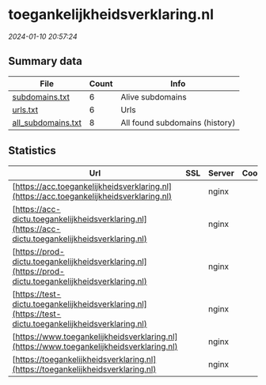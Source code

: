 # toegankelijkheidsverklaring.nl
*2024-01-10 20:57:24*
## Summary data
| File       | Count | Info |
|------------|-------|------|
|[subdomains.txt](/data/toegankelijkheidsverklaring.nl/subdomains.txt)|6|Alive subdomains|
|[urls.txt](/data/toegankelijkheidsverklaring.nl/urls.txt)|6|Urls|
|[all_subdomains.txt](/data/toegankelijkheidsverklaring.nl/all_subdomains.txt)|8|All found subdomains (history)|
## Statistics
| Url | SSL | Server | Cookie | HSTS | CSP | XFO | XXP | RP | Tech |Title |
|------------|-------|------|------|------|------|------|------|------|------|------|
|[https://acc.toegankelijkheidsverklaring.nl](https://acc.toegankelijkheidsverklaring.nl)| |nginx| | | | | |:white_check_mark: |Drupal:10 HSTS N...|Home | Forum Sta...|
|[https://acc-dictu.toegankelijkheidsverklaring.nl](https://acc-dictu.toegankelijkheidsverklaring.nl)| |nginx| | | |:white_check_mark: |:white_check_mark: |:white_check_mark: |Drupal:10 Nginx...|ACC toegankelijk...|
|[https://prod-dictu.toegankelijkheidsverklaring.nl](https://prod-dictu.toegankelijkheidsverklaring.nl)| |nginx| | | | | |:white_check_mark: |Drupal:10 HSTS N...|Home | Forum Sta...|
|[https://test-dictu.toegankelijkheidsverklaring.nl](https://test-dictu.toegankelijkheidsverklaring.nl)| |nginx| | | |:white_check_mark: |:white_check_mark: |:white_check_mark: |Drupal:10 Nginx...|TEST toegankelij...|
|[https://www.toegankelijkheidsverklaring.nl](https://www.toegankelijkheidsverklaring.nl)| |nginx| |:white_check_mark: | |:white_check_mark: |:white_check_mark: |:white_check_mark: |Drupal:10 HSTS N...|Invulassistent T...|
|[https://toegankelijkheidsverklaring.nl](https://toegankelijkheidsverklaring.nl)| |nginx| |:white_check_mark: | |:white_check_mark: |:white_check_mark: |:white_check_mark: |Drupal:10 HSTS N...|Invulassistent T...|